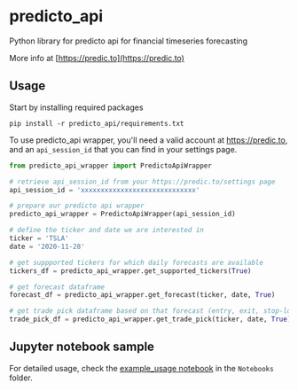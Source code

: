 # predicto_api
Python library for predicto api for financial timeseries forecasting

More info at [https://predic.to](https://predic.to)

## Usage

Start by installing required packages

```
pip install -r predicto_api/requirements.txt
```

To use predicto_api wrapper, you'll need a valid account at https://predic.to, and an `api_session_id` that you can find in your settings page.

```python
from predicto_api_wrapper import PredictoApiWrapper

# retrieve api_session_id from your https://predic.to/settings page
api_session_id = 'xxxxxxxxxxxxxxxxxxxxxxxxxxxxx'

# prepare our predicto api wrapper
predicto_api_wrapper = PredictoApiWrapper(api_session_id)

# define the ticker and date we are interested in
ticker = 'TSLA'
date = '2020-11-28'

# get suppported tickers for which daily forecasts are available
tickers_df = predicto_api_wrapper.get_supported_tickers(True)

# get forecast dataframe
forecast_df = predicto_api_wrapper.get_forecast(ticker, date, True)

# get trade pick dataframe based on that forecast (entry, exit, stop-loss price)
trade_pick_df = predicto_api_wrapper.get_trade_pick(ticker, date, True)
```

## Jupyter notebook sample

For detailed usage, check the [example_usage notebook](Notebooks/example_usage.ipynb) in the `Notebooks` folder.
